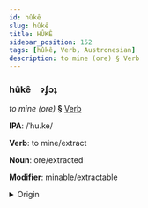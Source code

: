 ```yaml
---
id: hûkê
slug: hûkê
title: HÛKÊ
sidebar_position: 152
tags: [hûkê, Verb, Austronesian]
description: to mine (ore) § Verb
---
```


### hûkê&emsp;<span kind="abugida">ɂʄɔʇ</span>

*to mine (ore)* **§** [Verb](../../tags/Verb)

**IPA**: /ˈhu.ke/

**Verb**: to mine/extract

**Noun**: ore/extracted

**Modifier**: minable/extractable

<details>
    <summary>Origin</summary>
    Māori huke /huke/<br/>
    <em>Austronesian Language Family</em>
</details>